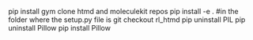 pip install gym
clone htmd and moleculekit repos
pip install -e . #in the folder where the setup.py file is
git checkout rl_htmd
pip uninstall PIL
pip uninstall Pillow
pip install Pillow
